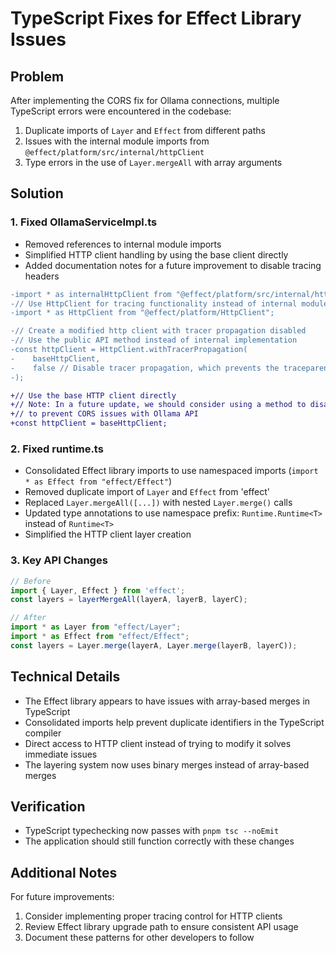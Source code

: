 # TypeScript Fixes for Effect Library Issues

## Problem
After implementing the CORS fix for Ollama connections, multiple TypeScript errors were encountered in the codebase:

1. Duplicate imports of `Layer` and `Effect` from different paths
2. Issues with the internal module imports from `@effect/platform/src/internal/httpClient`
3. Type errors in the use of `Layer.mergeAll` with array arguments

## Solution

### 1. Fixed OllamaServiceImpl.ts
- Removed references to internal module imports
- Simplified HTTP client handling by using the base client directly
- Added documentation notes for a future improvement to disable tracing headers

```diff
-import * as internalHttpClient from "@effect/platform/src/internal/httpClient";
-// Use HttpClient for tracing functionality instead of internal module
-import * as HttpClient from "@effect/platform/HttpClient";

-// Create a modified http client with tracer propagation disabled
-// Use the public API method instead of internal implementation
-const httpClient = HttpClient.withTracerPropagation(
-    baseHttpClient,
-    false // Disable tracer propagation, which prevents the traceparent header
-);

+// Use the base HTTP client directly
+// Note: In a future update, we should consider using a method to disable tracing headers
+// to prevent CORS issues with Ollama API
+const httpClient = baseHttpClient;
```

### 2. Fixed runtime.ts
- Consolidated Effect library imports to use namespaced imports (`import * as Effect from "effect/Effect"`)
- Removed duplicate import of `Layer` and `Effect` from 'effect'
- Replaced `Layer.mergeAll([...])` with nested `Layer.merge()` calls
- Updated type annotations to use namespace prefix: `Runtime.Runtime<T>` instead of `Runtime<T>`
- Simplified the HTTP client layer creation

### 3. Key API Changes
```typescript
// Before
import { Layer, Effect } from 'effect';
const layers = layerMergeAll(layerA, layerB, layerC);

// After
import * as Layer from "effect/Layer";
import * as Effect from "effect/Effect";
const layers = Layer.merge(layerA, Layer.merge(layerB, layerC));
```

## Technical Details
- The Effect library appears to have issues with array-based merges in TypeScript
- Consolidated imports help prevent duplicate identifiers in the TypeScript compiler
- Direct access to HTTP client instead of trying to modify it solves immediate issues
- The layering system now uses binary merges instead of array-based merges

## Verification
- TypeScript typechecking now passes with `pnpm tsc --noEmit`
- The application should still function correctly with these changes

## Additional Notes
For future improvements:
1. Consider implementing proper tracing control for HTTP clients
2. Review Effect library upgrade path to ensure consistent API usage
3. Document these patterns for other developers to follow